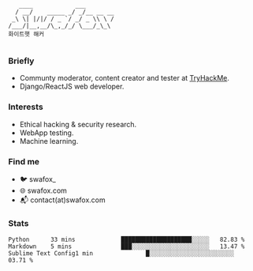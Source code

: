 ```
   ____            ___        
  / __/    _____ _/ _/__ __ __
 _\ \| |/|/ / _ `/ _/ _ \\ \ /
/___/|__,__/\_,_/_/ \___/_\_\ 
화이트햇 해커 
                              
```
### Briefly
- Communty moderator, content creator and tester at [TryHackMe](https://tryhackme.com/).
- Django/ReactJS web developer.

### Interests
- Ethical hacking & security research.
- WebApp testing.
- Machine learning. 

### Find me
- 🐦 swafox_
- 🌐 swafox.com
- 📬 contact(at)swafox.com

### Stats
<!--START_SECTION:waka-->
```text
Python      33 mins             ████████████████████░░░░░   82.83 % 
Markdown    5 mins              ███░░░░░░░░░░░░░░░░░░░░░░   13.47 % 
Sublime Text Config1 min               █░░░░░░░░░░░░░░░░░░░░░░░░   03.71 %
```
<!--END_SECTION:waka-->
